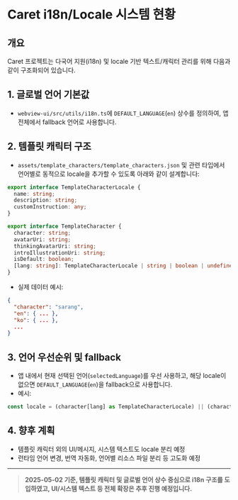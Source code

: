 # Caret i18n/Locale 시스템 현황

## 개요
Caret 프로젝트는 다국어 지원(i18n) 및 locale 기반 텍스트/캐릭터 관리를 위해 다음과 같이 구조화되어 있습니다.

## 1. 글로벌 언어 기본값
- `webview-ui/src/utils/i18n.ts`에 `DEFAULT_LANGUAGE`(`en`) 상수를 정의하여, 앱 전체에서 fallback 언어로 사용합니다.

## 2. 템플릿 캐릭터 구조
- `assets/template_characters/template_characters.json` 및 관련 타입에서 언어별로 동적으로 locale을 추가할 수 있도록 아래와 같이 설계합니다:

```typescript
export interface TemplateCharacterLocale {
  name: string;
  description: string;
  customInstruction: any;
}

export interface TemplateCharacter {
  character: string;
  avatarUri: string;
  thinkingAvatarUri: string;
  introIllustrationUri: string;
  isDefault: boolean;
  [lang: string]: TemplateCharacterLocale | string | boolean | undefined;
}
```
- 실제 데이터 예시:
```json
{
  "character": "sarang",
  "en": { ... },
  "ko": { ... },
  ...
}
```

## 3. 언어 우선순위 및 fallback
- 앱 내에서 현재 선택된 언어(`selectedLanguage`)를 우선 사용하고, 해당 locale이 없으면 `DEFAULT_LANGUAGE`(`en`)을 fallback으로 사용합니다.
- 예시:
```typescript
const locale = (character[lang] as TemplateCharacterLocale) || (character[DEFAULT_LANGUAGE] as TemplateCharacterLocale);
```

## 4. 향후 계획
- 템플릿 캐릭터 외의 UI/메시지, 시스템 텍스트도 locale 분리 예정
- 런타임 언어 변경, 번역 자동화, 언어별 리소스 파일 분리 등 고도화 예정

---

> **2025-05-02 기준, 템플릿 캐릭터 및 글로벌 언어 상수 중심으로 i18n 구조를 도입하였고, UI/시스템 텍스트 등 전체 확장은 추후 진행 예정입니다.**
